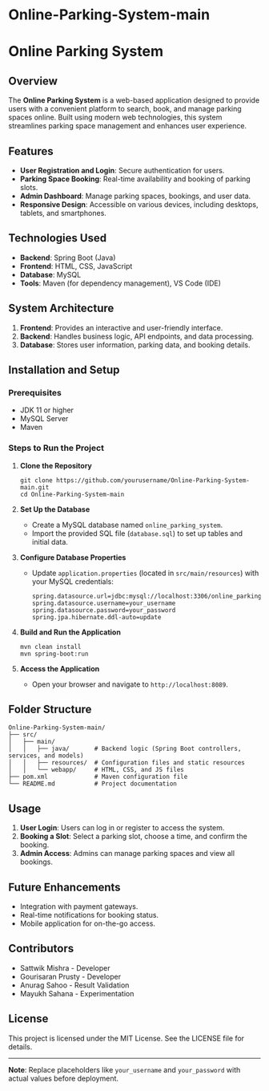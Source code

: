# Online-Parking-System-main
# Online Parking System

## Overview
The **Online Parking System** is a web-based application designed to provide users with a convenient platform to search, book, and manage parking spaces online. Built using modern web technologies, this system streamlines parking space management and enhances user experience.

## Features
- **User Registration and Login**: Secure authentication for users.
- **Parking Space Booking**: Real-time availability and booking of parking slots.
- **Admin Dashboard**: Manage parking spaces, bookings, and user data.
- **Responsive Design**: Accessible on various devices, including desktops, tablets, and smartphones.

## Technologies Used
- **Backend**: Spring Boot (Java)
- **Frontend**: HTML, CSS, JavaScript
- **Database**: MySQL
- **Tools**: Maven (for dependency management), VS Code (IDE)

## System Architecture
1. **Frontend**: Provides an interactive and user-friendly interface.
2. **Backend**: Handles business logic, API endpoints, and data processing.
3. **Database**: Stores user information, parking data, and booking details.

## Installation and Setup
### Prerequisites
- JDK 11 or higher
- MySQL Server
- Maven

### Steps to Run the Project
1. **Clone the Repository**
   ```
   git clone https://github.com/yourusername/Online-Parking-System-main.git
   cd Online-Parking-System-main
   ```

2. **Set Up the Database**
   - Create a MySQL database named `online_parking_system`.
   - Import the provided SQL file (`database.sql`) to set up tables and initial data.

3. **Configure Database Properties**
   - Update `application.properties` (located in `src/main/resources`) with your MySQL credentials:
     ```
     spring.datasource.url=jdbc:mysql://localhost:3306/online_parking_system
     spring.datasource.username=your_username
     spring.datasource.password=your_password
     spring.jpa.hibernate.ddl-auto=update
     ```

4. **Build and Run the Application**
   ```
   mvn clean install
   mvn spring-boot:run
   ```

5. **Access the Application**
   - Open your browser and navigate to `http://localhost:8089`.

## Folder Structure
```
Online-Parking-System-main/
├── src/
│   ├── main/
│   │   ├── java/       # Backend logic (Spring Boot controllers, services, and models)
│   │   ├── resources/  # Configuration files and static resources
│   │   └── webapp/     # HTML, CSS, and JS files
├── pom.xml             # Maven configuration file
└── README.md           # Project documentation
```

## Usage
1. **User Login**: Users can log in or register to access the system.
2. **Booking a Slot**: Select a parking slot, choose a time, and confirm the booking.
3. **Admin Access**: Admins can manage parking spaces and view all bookings.

## Future Enhancements
- Integration with payment gateways.
- Real-time notifications for booking status.
- Mobile application for on-the-go access.

## Contributors
- Sattwik Mishra - Developer
- Gourisaran Prusty - Developer
- Anurag Sahoo - Result Validation
- Mayukh Sahana - Experimentation

## License
This project is licensed under the MIT License. See the LICENSE file for details.

---
**Note**: Replace placeholders like `your_username` and `your_password` with actual values before deployment.

